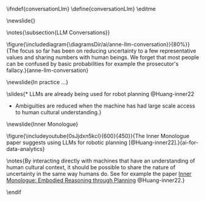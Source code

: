 \ifndef{conversationLlm}
\define{conversationLlm}
\editme

\newslide{}

\notes{\subsection{LLM Conversations}}


\figure{\includediagram{\diagramsDir/ai/anne-llm-conversation}}{80%}}{The focus so far has been on reducing uncertainty to a few representative values and sharing numbers with human beings. We forget that most people can be confused by basic probabilities for example the prosecutor's fallacy.}{anne-llm-conversation}

\newslide{In practice ...}

\slides{* LLMs are already being used for robot planning @Huang-inner22

* Ambiguities are reduced when the machine has had large scale access to human cultural understanding.}

\newslide{Inner Monologue}

\figure{\includeyoutube{0sJjdxn5kcI}{600}{450}}{The Inner Monologue paper suggests using LLMs for robotic planning [@Huang-inner22].}{ai-for-data-analytics}

\notes{By interacting directly with machines that have an understanding of human cultural context, it should be possible to share the nature of uncertainty in the same way humans do. See for example the paper [Inner Monologue: Embodied Reasoning through Planning](https://innermonologue.github.io/) @Huang-inner22.}

\endif
